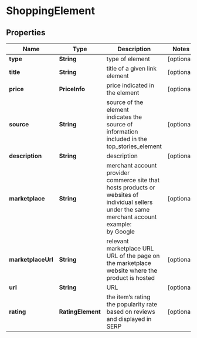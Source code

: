 # ShoppingElement


## Properties

| Name | Type | Description | Notes |
|------------ | ------------- | ------------- | -------------|
**type** | **String** | type of element |[optional]|
**title** | **String** | title of a given link element |[optional]|
**price** | **PriceInfo** | price indicated in the element |[optional]|
**source** | **String** | source of the element<br>indicates the source of information included in the top_stories_element |[optional]|
**description** | **String** | description |[optional]|
**marketplace** | **String** | merchant account provider<br>commerce site that hosts products or websites of individual sellers under the same merchant account<br>example:<br>by Google |[optional]|
**marketplaceUrl** | **String** | relevant marketplace URL<br>URL of the page on the marketplace website where the product is hosted |[optional]|
**url** | **String** | URL |[optional]|
**rating** | **RatingElement** | the item’s rating <br>the popularity rate based on reviews and displayed in SERP |[optional]|